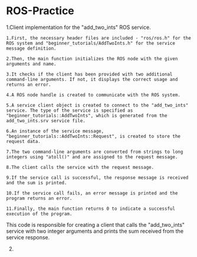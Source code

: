 # ROS-Practice

1.Client implementation for the "add_two_ints" ROS service.
  

    1.First, the necessary header files are included - "ros/ros.h" for the ROS system and "beginner_tutorials/AddTwoInts.h" for the service message definition.

    2.Then, the main function initializes the ROS node with the given arguments and name.

    3.It checks if the client has been provided with two additional command-line arguments. If not, it displays the correct usage and returns an error.

    4.A ROS node handle is created to communicate with the ROS system.

    5.A service client object is created to connect to the "add_two_ints" service. The type of the service is specified as "beginner_tutorials::AddTwoInts", which is generated from the add_two_ints.srv service file.

    6.An instance of the service message, "beginner_tutorials::AddTwoInts::Request", is created to store the request data.

    7.The two command-line arguments are converted from strings to long integers using "atoll()" and are assigned to the request message.

    8.The client calls the service with the request message.

    9.If the service call is successful, the response message is received and the sum is printed.

    10.If the service call fails, an error message is printed and the program returns an error.

    11.Finally, the main function returns 0 to indicate a successful execution of the program.

   This code is responsible for creating a client that calls the "add_two_ints" service with two integer arguments and prints the sum received from the service response.

2.

